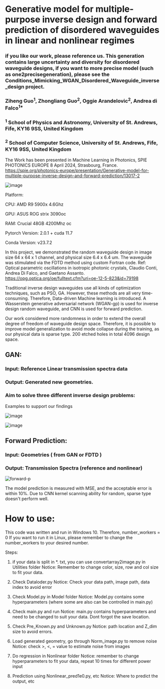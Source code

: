 # Generative model for multiple-purpose inverse design and forward prediction of disordered waveguides in linear and nonlinear regimes 
### if you like our work, please reference us. This generation contains large uncertainty and diversity for disordered waveguide designs, if you want to more precise model (such as one2precisegeneration), please see the Conditions_Mimicking_WGAN_Disordered_Waveguide_inverse_design project.

### Ziheng Guo<sup>1</sup>, Zhongliang Guo<sup>2</sup>, Oggie Arandelovic<sup>2</sup>, Andrea di Falco<sup>1*</sup>
###  <sup>1</sup> School of Physics and Astronomy, University of St. Andrews, Fife, KY16 9SS, United Kingdom
###  <sup>2</sup> School of Computer Science, University of St. Andrews, Fife, KY16 9SS, United Kingdom


The Work has been presented in Machine Learning in Photonics, SPIE PHOTONICS EUROPE 8 April 2024, Strasbourg, France. 
https://spie.org/photonics-europe/presentation/Generative-model-for-multiple-purpose-inverse-design-and-forward-prediction/13017-2


![image](https://github.com/user-attachments/assets/fa38ffdb-b74e-4575-a4e3-6566edf7b5a9)








Platform: 

CPU: AMD R9 5900x 4.6Ghz

GPU: ASUS ROG strix 3090oc 

RAM: Crucial 48GB 4200Mhz oc

Pytorch Version: 2.0.1 + cuda 11.7

Conda Version: v23.7.2


In this project, we demonstrated the random waveguide design in image size 64 x 64 x 1 channel, and physical size 6.4 x 6.4 um. 
The waveguide was stimulated via the FDTD method using custom Fortran code. Ref: Optical parametric oscillations in isotropic photonic crystals, Claudio Conti, Andrea Di Falco, and Gaetano Assanto. 
https://opg.optica.org/oe/fulltext.cfm?uri=oe-12-5-823&id=79198

Traditional inverse design waveguides use all kinds of optimization techniques, such as PSO, GA. 
However, these methods are all very time-consuming. Therefore, Data-driven Machine learning is introduced. A Wasserstein generative adversarial network (WGAN-gp) is used for inverse design random waveguide, and CNN is used for forward prediction.

Our work considered more randomness in order to extend the overall degree of freedom of waveguide design space. Therefore, it is possible to improve model generalization to avoid mode collapse during the training, as our physical data is sparse type. 200 etched holes in total 4096 design space.


## GAN:
### Input: Reference Linear transmission spectra data
### Output: Generated new geometries. 
### Aim to solve three different inverse design problems:
Examples to support our findings


![image](https://github.com/ZooBeasts/cWGAN-GP_Inverse_Design_Disordered_Waveguide_Nanophotonics/assets/75404784/3d03afa0-688e-4e80-9d87-1de590dde429)

![image](https://github.com/ZooBeasts/cWGAN-GP_Inverse_Design_Disordered_Waveguide_Nanophotonics/assets/75404784/c79a1555-5eed-4a83-8bc4-aa59d7278800)



## Forward Prediction:
### Input: Geometries ( from GAN or FDTD )
### Output: Transmission Spectra (reference and nonlinear)

![forward-p](https://github.com/ZooBeasts/cWGAN-GP_Inverse_Design_Disordered_Waveguide_Nanophotonics/assets/75404784/af84b8fb-141d-40f2-9a6c-c942d43dccdb)


The model prediction is measured with MSE, and the acceptable error is within 10%. Due to CNN kernel scanning ability for random, sparse type doesn't perform well.




# How to use: 

This code was written and run in Windows 10. Therefore, number_workers = 0 
If you want to run it in Linux, please remember to change the number_workers to your desired number. 

Steps: 

1. if your data is split in *. txt, you can use convertarray2image.py in Utilities folder
Notice: Remember to change color, size, row and col size to fit your data.

2. Check Dataloder.py
Notice: Check your data path, image path, data index to avoid error

3. Check Model.py in Model folder
Notice: Model.py contains some hyperparameters (where some are also can be controlled in main.py)

4. Check main.py and run
Notice: main.py contains hyperparameters and need to be changed to suit your data. Dont forgot the save location. 

5. Check Pre_Known.py and Unknown.py
Notice: path location and Z_dim size to avoid errors.

6. Load generated geometry, go through Norm_image.py to remove noise
Notice: check >, <, = value to estimate noise from images

7. Do regression in Nonlinear folder
Notice: remember to change hyperparameters to fit your data, repeat 10 times for different power input

8. Prediction using Nonlinear_pred1e0.py, etc
Notice: Where to predict the output, etc



















